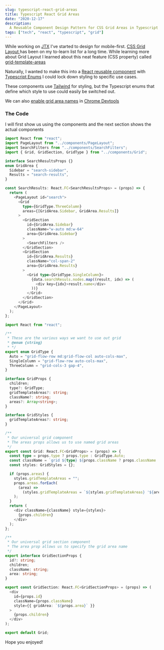```yaml
---
slug: typescript-react-grid-areas
title: Typescript React Grid Areas
date: "2020-12-17"
description:
  A Reusable Component Design Pattern for CSS Grid Areas in Typescript React.
tags: ["tech", "react", "typescript", "grid"]
---
```


While working on [JTX](https://jtronics.exchange/) I've started to design for
mobile-first.
[CSS Grid Layout ](https://developer.mozilla.org/en-US/docs/Web/CSS/CSS_Grid_Layout)
has been on my to-learn list for a long time. While learning more about Grid
Layout I learned about this neat feature (CSS property) called
[grid-template-areas](https://developer.mozilla.org/en-US/docs/Web/CSS/grid-template-areas)

Naturally, I wanted to make this into a
[React reusable component](https://reactjs.org/docs/components-and-props.html)
with [Typescript Enums](https://www.typescriptlang.org/docs/handbook/enums.html)
I could lock down styling to specific use cases.

These components use [Tailwind](http://tailwindcss.com/docs) for styling, but
the Typescript enums that define which style to use could easily be switched
out.

We can also
[enable grid area names](https://developers.google.com/web/tools/chrome-devtools/css/grid#area-names)
in [Chrome Devtools](https://developers.google.com/web/tools/chrome-devtools)

### The Code

I will first show us using the components and the next section shows the actual
components

```typescript jsx
import React from "react";
import PageLayout from "../components/PageLayout";
import SearchFilters from "../components/SearchFilters";
import { Grid, GridSection, GridType } from "../components/Grid";

interface SearchResultsProps {}
enum GridArea {
  Sidebar = "search-sidebar",
  Results = "search-results",
}

const SearchResults: React.FC<SearchResultsProps> = (props) => {
  return (
    <PageLayout id="search">
      <Grid
        type={GridType.ThreeColumn}
        areas={[GridArea.Sidebar, GridArea.Results]}
      >
        <GridSection
          id={GridArea.Sidebar}
          className="w-auto md:w-64"
          area={GridArea.Sidebar}
        >
          <SearchFilters />
        </GridSection>
        <GridSection
          id={GridArea.Results}
          className="col-span-2"
          area={GridArea.Results}
        >
          <Grid type={GridType.SingleColumn}>
            {data.searchResuls.nodes.map((result, idx) => (
              <div key={idx}>result.name</div>
            ))}
          </Grid>
        </GridSection>
      </Grid>
    </PageLayout>
  );
};
```

```typescript jsx
import React from "react";

/**
 * These are the various ways we want to use out grid
 * @enum {string}
 * */
export enum GridType {
  Auto = "grid-flow-row md:grid-flow-col auto-cols-max",
  SingleColumn = "grid-flow-row auto-cols-max",
  ThreeColumn = "grid-cols-3 gap-4",
}

interface GridProps {
  children;
  type?: GridType;
  gridTemplateAreas?: string;
  className?: string;
  areas?: Array<string>;
}

interface GridStyles {
  gridTemplateAreas?: string;
}

/**
 * Our universal grid component
 * The areas props allows us to use named grid areas
 */
export const Grid: React.FC<GridProps> = (props) => {
  const type = props.type ? props.type : GridType.Auto;
  const className = `grid ${type} ${props.className ? props.className : ""}`;
  const styles: GridStyles = {};

  if (props.areas) {
    styles.gridTemplateAreas = "";
    props.areas.forEach(
      (area) =>
        (styles.gridTemplateAreas = `${styles.gridTemplateAreas} '${area}'`)
    );
  }
  return (
    <div className={className} style={styles}>
      {props.children}
    </div>
  );
};

/**
 * Our universal grid section component
 * The area prop allows us to specify the grid area name
 */
export interface GridSectionProps {
  id?: string;
  children;
  className: string;
  area: string;
}

export const GridSection: React.FC<GridSectionProps> = (props) => (
  <div
    id={props.id}
    className={props.className}
    style={{ gridArea: `${props.area}` }}
  >
    {props.children}
  </div>
);

export default Grid;
```

Hope you enjoyed!
